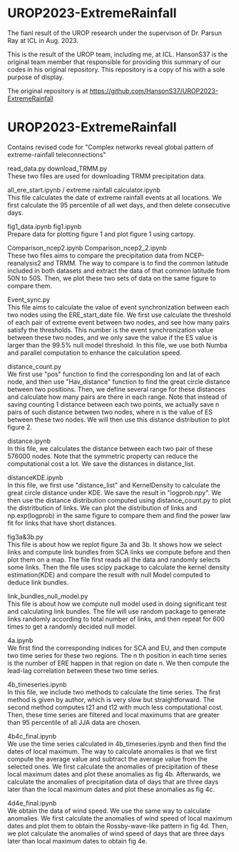 # UROP2023-ExtremeRainfall
The fianl result of the UROP research under the supervison of Dr. Parsun Ray at ICL in Aug. 2023.

This is the result of the UROP team, including me, at ICL. HansonS37 is the original team member that responsible for providing this summary of our codes in his original repository. This repository is a copy of his with a sole purpose of display. 

The original repository is at https://github.com/HansonS37/UROP2023-ExtremeRainfall

# UROP2023-ExtremeRainfall
Contains revised code for "Complex networks reveal global pattern of  extreme-rainfall teleconnections"  


read_data.py  download_TRMM.py   
These two files are used for downloading TRMM precipitation data. 


all_ere_start.ipynb / extreme rainfall calculator.ipynb  
This file calculates the date of extreme rainfall events at all locations. We first calculate the 95 percentile of all wet days, and then delete consecutive days. 


fig1_data.ipynb  fig1.ipynb  
Prepare data for plotting figure 1 and plot figure 1 using cartopy. 

Comparison_ncep2.ipynb  Comparison_ncep2_2.ipynb   
These two files aims to compare the precipitation data from NCEP-reanalysis2 and TRMM. The way to compare is to find the common latitude included in both datasets and extract the data of that common latitude from 50N to 50S. Then, we plot these two sets of data on the same figure to compare them.


Event_sync.py  
This file aims to calculate the value of event synchronization between each two nodes using the ERE_start_date file. We first use calculate the threshold of each pair of extreme event between two nodes, and see how many pairs satisfy the thresholds. This number is the event synchronization value between these two nodes, and we only save the value if the ES value is larger than the 99.5% null model threshold. In this file, we use both Numba and parallel computation to enhance the calculation speed. 


distance_count.py  
We first use "pos" function to find the corresponding lon and lat of each node, and then use "Hav_distance" function to find the great circle distance between two positions. Then, we define several range for these distances and calculate how many pairs are there in each range. Note that instead of saving counting 1 distance between each two points, we actually save n pairs of such distance between two nodes, where n is the value of ES between these two nodes. We will then use this distance distribution to plot figure 2. 


distance.ipynb  
In this file, we calculates the distance between each two pair of these 576000 nodes. Note that the symmetric property can reduce the computational cost a lot. We save the distances in distance_list. 


distanceKDE.ipynb  
In this file, we first use "distance_list" and KernelDensity to calculate the great circle distance under KDE. We save the result in "logprob.npy". We then use the distance distribution computed using distance_count.py to plot the distritbution of links. We can plot the distribution of links and np.exp(logprob) in the same figure to compare them and find the power law fit for links that have short distances. 


fig3a&3b.py  
This file is about how we replot figure 3a and 3b. It shows how we select links and compute link bundles from SCA links we compute before and then plot them on a map. The file first reads all the data and randomly selects some links. Then the file uses scipy package to calculate the kernel density estimation(KDE) and compare the result with null Model computed to deduce link bundles.


link_bundles_null_model.py   
This file is about how we compute null model used in doing significant test and calculating link bundles. The file will use random package to generate links randomly according to total number of links, and then repeat for 600 times to get a randomly decided null model.


4a.ipynb  
We first find the corresponding indices for SCA and EU, and then compute two time series for these two regions. The n th position in each time series is the number of ERE happen in that region on date n. We then compute the lead-lag correlation between these two time series. 


4b_timeseries.ipynb  
In this file, we include two methods to calculate the time series. The first method is given by author, which is very slow but straightforward. The second method computes t21 and t12 with much less computational cost. Then, these time series are filtered and local maximums that are greater than 95 percentile of all JJA data are chosen. 


4b4c_final.ipynb  
We use the time series calculated in 4b_timeseries.ipynb and then find the dates of local maximum. The way to calculate anomalies is that we first compute the average value and subtract the average value from the selected ones. We first calculate the anomalies of precipitation of these local maximum dates and plot these anomalies as fig 4b. Afterwards, we calculate the anomalies of precipitation data of days that are three days later than the local maximum dates and plot these anomalies as fig 4c. 


4d4e_final.ipynb  
We obtain the data of wind speed. We use the same way to calculate anomalies. We first calculate the anomalies of wind speed of local maximum dates and plot them to obtain the Rossby-wave-like pattern in fig 4d. Then, we plot calculate the anomalies of wind speed of days that are three days later than local maximum dates to obtain fig 4e. 

